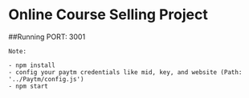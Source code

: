 # Online Course Selling Project


##Running PORT: 3001


```
Note:

- npm install
- config your paytm credentials like mid, key, and website (Path: '../Paytm/config.js')
- npm start

```